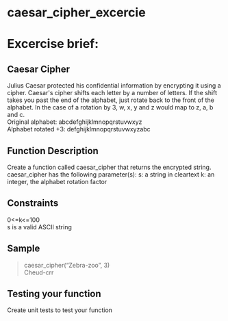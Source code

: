 # caesar_cipher_excercie

# Excercise brief:

## Caesar Cipher
Julius Caesar protected his confidential information by encrypting it using a cipher. Caesar's cipher shifts each letter by a number of letters. If the shift takes you past the end of the alphabet, just rotate back to the front of the alphabet. In the case of a rotation by 3, w, x, y and z would map to z, a, b and c. \
Original alphabet: abcdefghijklmnopqrstuvwxyz \
Alphabet rotated +3: defghijklmnopqrstuvwxyzabc
## Function Description
Create a function called caesar_cipher that returns the encrypted string. \
caesar_cipher has the following parameter(s):
s: a string in cleartext
k: an integer, the alphabet rotation factor
## Constraints
0<=k<=100 \
s is a valid ASCII string
## Sample
> caesar_cipher(“Zebra-zoo”, 3) \
> Cheud-crr
## Testing your function
Create unit tests to test your function
